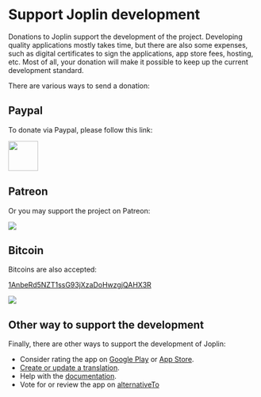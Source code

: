 # Support Joplin development

Donations to Joplin support the development of the project. Developing quality applications mostly takes time, but there are also some expenses, such as digital certificates to sign the applications, app store fees, hosting, etc. Most of all, your donation will make it possible to keep up the current development standard.

There are various ways to send a donation:

## Paypal

To donate via Paypal, please follow this link:

<a href="https://www.paypal.com/cgi-bin/webscr?cmd=_donations&business=E8JMYD2LQ8MMA&lc=GB&item_name=Joplin+Development&currency_code=EUR&bn=PP%2dDonationsBF%3abtn_donateCC_LG%2egif%3aNonHosted"><img src="https://joplin.cozic.net/images/PayPalDonate.png" height="60px"/></a>

## Patreon

Or you may support the project on Patreon:

<a href="https://www.patreon.com/joplin"><img src="https://joplin.cozic.net/images/badges/Patreon.png"/></a>

## Bitcoin

Bitcoins are also accepted:

<a href="bitcoin:1AnbeRd5NZT1ssG93jXzaDoHwzgjQAHX3R?message=Joplin%20development">1AnbeRd5NZT1ssG93jXzaDoHwzgjQAHX3R</a>

![](https://joplin.cozic.net/images/BitcoinQr.png)

## Other way to support the development

Finally, there are other ways to support the development of Joplin:

- Consider rating the app on [Google Play](https://play.google.com/store/apps/details?id=net.cozic.joplin&utm_source=GitHub&utm_campaign=README&pcampaignid=MKT-Other-global-all-co-prtnr-py-PartBadge-Mar2515-1) or [App Store](https://itunes.apple.com/us/app/joplin/id1315599797).
- [Create or update a translation](https://joplin.cozic.net/#localisation).
- Help with the [documentation](https://github.com/laurent22/joplin).
- Vote for or review the app on [alternativeTo](https://alternativeto.net/software/joplin/)